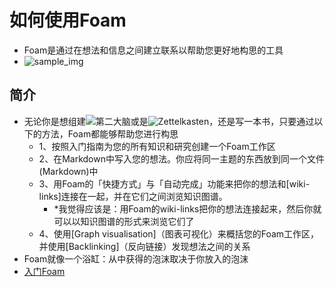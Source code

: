 # 如何使用Foam
- Foam是通过在想法和信息之间建立联系以帮助您更好地构思的工具
- ![sample_img](https://foambubble.github.io/foam/assets/images/foam-features-dark-mode-demo.png)

## 简介
- 无论你是想组建![第二大脑](https://www.buildingasecondbrain.com/)或是![Zettelkasten](https://zettelkasten.de/posts/overview/)，还是写一本书，只要通过以下的方法，Foam都能够帮助您进行构思
  - 1、按照入门指南为您的所有知识和研究创建一个Foam工作区
  - 2、在Markdown中写入您的想法。你应将同一主题的东西放到同一个文件(Markdown)中
  - 3、用Foam的「快捷方式」与「自动完成」功能来把你的想法和[wiki-links]连接在一起，并在它们之间浏览知识图谱。
    - *我觉得应该是：用Foam的wiki-links把你的想法连接起来，然后你就可以以知识图谱的形式来浏览它们了
  - 4、使用[Graph visualisation]（图表可视化）来概括您的Foam工作区，并使用[Backlinking]（反向链接）发现想法之间的关系
- Foam就像一个浴缸：从中获得的泡沫取决于你放入的泡沫
- [入门Foam](gettting_started.md)